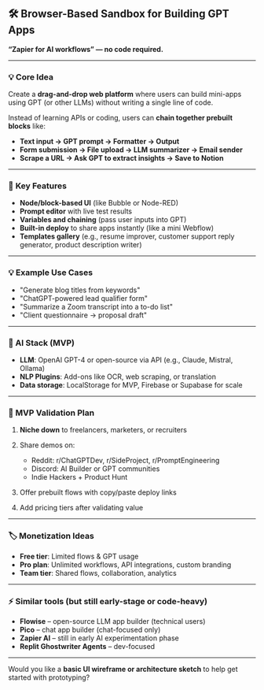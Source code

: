 ## 🛠️ **Browser-Based Sandbox for Building GPT Apps**

**“Zapier for AI workflows” — no code required.**

---

### 💡 **Core Idea**

Create a **drag-and-drop web platform** where users can build mini-apps using GPT (or other LLMs) without writing a single line of code.

Instead of learning APIs or coding, users can **chain together prebuilt blocks** like:

- **Text input → GPT prompt → Formatter → Output**
- **Form submission → File upload → LLM summarizer → Email sender**
- **Scrape a URL → Ask GPT to extract insights → Save to Notion**

---

### 🧱 **Key Features**

- **Node/block-based UI** (like Bubble or Node-RED)
- **Prompt editor** with live test results
- **Variables and chaining** (pass user inputs into GPT)
- **Built-in deploy** to share apps instantly (like a mini Webflow)
- **Templates gallery** (e.g., resume improver, customer support reply generator, product description writer)

---

### 💡 Example Use Cases

- "Generate blog titles from keywords"
- "ChatGPT-powered lead qualifier form"
- "Summarize a Zoom transcript into a to-do list"
- "Client questionnaire → proposal draft"

---

### 🤖 AI Stack (MVP)

- **LLM**: OpenAI GPT-4 or open-source via API (e.g., Claude, Mistral, Ollama)
- **NLP Plugins**: Add-ons like OCR, web scraping, or translation
- **Data storage**: LocalStorage for MVP, Firebase or Supabase for scale

---

### 🧪 MVP Validation Plan

1. **Niche down** to freelancers, marketers, or recruiters
2. Share demos on:

   - Reddit: r/ChatGPTDev, r/SideProject, r/PromptEngineering
   - Discord: AI Builder or GPT communities
   - Indie Hackers + Product Hunt

3. Offer prebuilt flows with copy/paste deploy links
4. Add pricing tiers after validating value

---

### 🏷️ Monetization Ideas

- **Free tier**: Limited flows & GPT usage
- **Pro plan**: Unlimited workflows, API integrations, custom branding
- **Team tier**: Shared flows, collaboration, analytics

---

### ⚡ Similar tools (but still early-stage or code-heavy)

- **Flowise** – open-source LLM app builder (technical users)
- **Pico** – chat app builder (chat-focused only)
- **Zapier AI** – still in early AI experimentation phase
- **Replit Ghostwriter Agents** – dev-focused

---

Would you like a **basic UI wireframe or architecture sketch** to help get started with prototyping?
